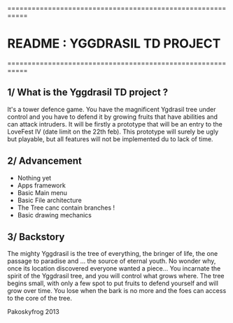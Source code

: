 ===========================================================
#              README : YGGDRASIL TD PROJECT
===========================================================

## 1/ What is the Yggdrasil TD project ?
It's a tower defence game. You have the magnificent Ygdrasil tree under control and you have to defend it by growing fruits that have abilities and can attack intruders.
It will be firstly a prototype that will be an entry to the LoveFest IV (date limit on the 22th feb).
This prototype will surely be ugly but playable, but all features will not be implemented du to lack of time.

## 2/ Advancement
* Nothing yet
* Apps framework
* Basic Main menu
* Basic File architecture
* The Tree canc contain branches !
* Basic drawing mechanics

## 3/ Backstory
The mighty Yggdrasil is the tree of everything, the bringer of life, the one passage to paradise and ... the source of eternal youth.
No wonder why, once its location discovered everyone wanted a piece...
You incarnate the spirit of the Yggdrasil tree, and you will control what grows where.
The tree begins small, with only a few spot to put fruits to defend yourself and will grow over time. You lose when the bark is no more and the foes can access to the core of the tree.


Pakoskyfrog 2013